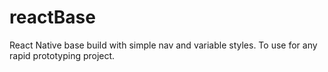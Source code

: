 # reactBase
React Native base build with simple nav and variable styles. To use for any rapid prototyping project.
